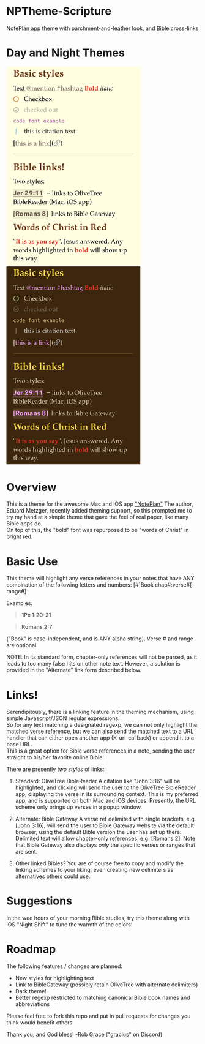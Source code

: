 # NPTheme-Scripture
NotePlan app theme with parchment-and-leather look, and Bible cross-links

# Day and Night Themes
<img src="./Screenshot.png" data-canonical-src="./Screenshot.png" width="350"  /><img src="./Screenshot-Night.png" data-canonical-src="./Screenshot-Night.png" width="350"  />

# Overview
This is a theme for the awesome Mac and iOS app ["NotePlan"](https://apps.apple.com/us/app/noteplan-3/id1505432629)
The author, Eduard Metzger, recently added theming support, so this prompted me to try my hand 
at a simple theme that gave the feel of real paper, like many Bible apps do.  
On top of this, the "bold" font was repurposed to be "words of Christ" in bright red.

# Basic Use
This theme will highlight any verse references in your notes that have ANY combination of the following letters and numbers:
[#]Book chap#:verse#[-range#]

Examples:

> **1Pe 1:20-21**

> **Romans 2:7**


("Book" is case-independent, and is ANY alpha string). Verse # and range are optional.  

NOTE: In its standard form, chapter-only references will not be parsed, as it leads to too many false hits on other note text.  However, a solution is provided in the "Alternate" link form described below. 

# Links!
Serendipitously, there is a linking feature in the theming mechanism, using simple Javascript/JSON regular expressions.   
So for any text matching a designated regexp, we can not only highlight the matched verse reference, but we can also send the matched text to a URL handler that can either open another app (X-url-callback) or append it to a base URL.  
This is a great option for Bible verse references in a note, sending the user straight to his/her favorite online Bible!

There are presently *two styles* of links:

1. Standard: OliveTree BibleReader
A citation like "John 3:16" will be highlighted, and clicking will send the user to the OliveTree BibleReader app, displaying the verse in its surrounding context.  This is my preferred app, and is supported on both Mac and iOS devices. Presently, the URL scheme only brings up verses in a popup window.  

2. Alternate: Bible Gateway 
A verse ref delimited with single brackets, e.g. [John 3:16], will send the user to Bible Gateway website via the default browser, using the default Bible version the user has set up there. Delimited text will allow chapter-only references, e.g. [Romans 2].  Note that Bible Gateway also displays *only* the specific verses or ranges that are sent. 

3. Other linked Bibles?
You are of course free to copy and modify the linking schemes to your liking, even creating new delimiters as alternatives others could use. 

# Suggestions
In the wee hours of your morning Bible studies, try this theme along with iOS "Night Shift" to tune the warmth of the colors!

# Roadmap
The following features / changes are planned:
- New styles for highlighting text
- Link to BibleGateway (possibly retain OliveTree with alternate delimiters)
- Dark theme!
- Better regexp restricted to matching canonical Bible book names and abbreviations

Please feel free to fork this repo and put in pull requests for changes you
think would benefit others

Thank you, and God bless!
-Rob Grace ("gracius" on Discord)
